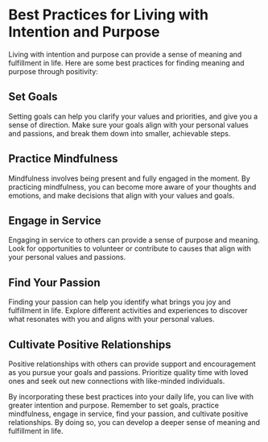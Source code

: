 Best Practices for Living with Intention and Purpose
====================================================================================================

Living with intention and purpose can provide a sense of meaning and fulfillment in life. Here are some best practices for finding meaning and purpose through positivity:

Set Goals
---------

Setting goals can help you clarify your values and priorities, and give you a sense of direction. Make sure your goals align with your personal values and passions, and break them down into smaller, achievable steps.

Practice Mindfulness
--------------------

Mindfulness involves being present and fully engaged in the moment. By practicing mindfulness, you can become more aware of your thoughts and emotions, and make decisions that align with your values and goals.

Engage in Service
-----------------

Engaging in service to others can provide a sense of purpose and meaning. Look for opportunities to volunteer or contribute to causes that align with your personal values and passions.

Find Your Passion
-----------------

Finding your passion can help you identify what brings you joy and fulfillment in life. Explore different activities and experiences to discover what resonates with you and aligns with your personal values.

Cultivate Positive Relationships
--------------------------------

Positive relationships with others can provide support and encouragement as you pursue your goals and passions. Prioritize quality time with loved ones and seek out new connections with like-minded individuals.

By incorporating these best practices into your daily life, you can live with greater intention and purpose. Remember to set goals, practice mindfulness, engage in service, find your passion, and cultivate positive relationships. By doing so, you can develop a deeper sense of meaning and fulfillment in life.
